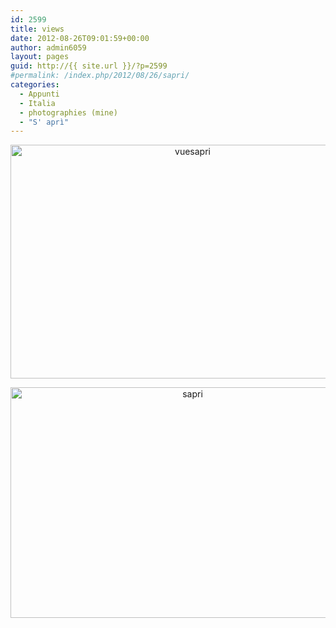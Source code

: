 ```yaml
---
id: 2599
title: views
date: 2012-08-26T09:01:59+00:00
author: admin6059
layout: pages
guid: http://{{ site.url }}/?p=2599
#permalink: /index.php/2012/08/26/sapri/
categories:
  - Appunti
  - Italia
  - photographies (mine)
  - "S' aprì"
---
```

<p style="text-align: center;">
  <img class="size-full wp-image-3776 aligncenter" src="{{ site.url }}/images/uploads/2012/08/vuesapri-1.jpg" alt="vuesapri" width="567" height="374" srcset="{{ site.url }}/images/uploads/2012/08/vuesapri-1.jpg 567w, {{ site.url }}/images/uploads/2012/08/vuesapri-1-300x198.jpg 300w" sizes="(max-width: 567px) 100vw, 567px" />
</p>

<p style="text-align: center;">
  <img class="aligncenter size-full wp-image-3774" src="{{ site.url }}/images/uploads/2012/08/sapri.jpg" alt="sapri" width="567" height="369" srcset="{{ site.url }}/images/uploads/2012/08/sapri.jpg 567w, {{ site.url }}/images/uploads/2012/08/sapri-300x195.jpg 300w" sizes="(max-width: 567px) 100vw, 567px" />
</p>